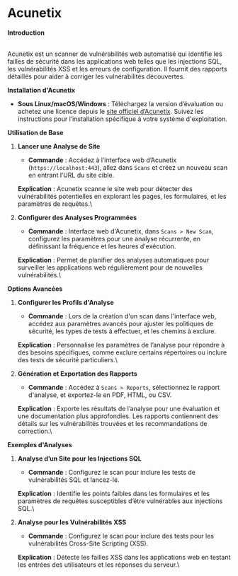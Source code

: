 # Acunetix

**Introduction**

\
Acunetix est un scanner de vulnérabilités web automatisé qui identifie les failles de sécurité dans les applications web telles que les injections SQL, les vulnérabilités XSS et les erreurs de configuration. Il fournit des rapports détaillés pour aider à corriger les vulnérabilités découvertes.

**Installation d'Acunetix**

* **Sous Linux/macOS/Windows** : Téléchargez la version d’évaluation ou achetez une licence depuis le [site officiel d’Acunetix](https://www.acunetix.com/). Suivez les instructions pour l’installation spécifique à votre système d'exploitation.

**Utilisation de Base**

1.  **Lancer une Analyse de Site**

    * **Commande** : Accédez à l’interface web d’Acunetix (`https://localhost:443`), allez dans `Scans` et créez un nouveau scan en entrant l’URL du site cible.

    **Explication** : Acunetix scanne le site web pour détecter des vulnérabilités potentielles en explorant les pages, les formulaires, et les paramètres de requêtes.\

2.  **Configurer des Analyses Programmées**

    * **Commande** : Interface web d'Acunetix, dans `Scans > New Scan`, configurez les paramètres pour une analyse récurrente, en définissant la fréquence et les heures d'exécution.

    **Explication** : Permet de planifier des analyses automatiques pour surveiller les applications web régulièrement pour de nouvelles vulnérabilités.\


**Options Avancées**

1.  **Configurer les Profils d'Analyse**

    * **Commande** : Lors de la création d'un scan dans l'interface web, accédez aux paramètres avancés pour ajuster les politiques de sécurité, les types de tests à effectuer, et les chemins à exclure.

    **Explication** : Personnalise les paramètres de l’analyse pour répondre à des besoins spécifiques, comme exclure certains répertoires ou inclure des tests de sécurité particuliers.\

2.  **Génération et Exportation des Rapports**

    * **Commande** : Accédez à `Scans > Reports`, sélectionnez le rapport d'analyse, et exportez-le en PDF, HTML, ou CSV.

    **Explication** : Exporte les résultats de l’analyse pour une évaluation et une documentation plus approfondies. Les rapports contiennent des détails sur les vulnérabilités trouvées et les recommandations de correction.\


**Exemples d'Analyses**

1.  **Analyse d’un Site pour les Injections SQL**

    * **Commande** : Configurez le scan pour inclure les tests de vulnérabilités SQL et lancez-le.

    **Explication** : Identifie les points faibles dans les formulaires et les paramètres de requêtes susceptibles d’être vulnérables aux injections SQL.\

2.  **Analyse pour les Vulnérabilités XSS**

    * **Commande** : Configurez le scan pour inclure des tests pour les vulnérabilités Cross-Site Scripting (XSS).

    **Explication** : Détecte les failles XSS dans les applications web en testant les entrées des utilisateurs et les réponses du serveur.\
